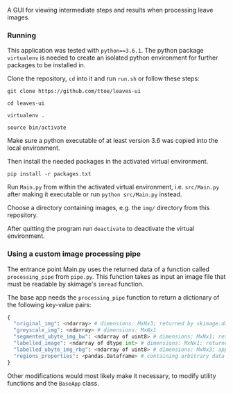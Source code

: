 A GUI for viewing intermediate steps and results when processing leave images.

### Running

This application was tested with `python==3.6.1`. The python package `virtualenv` is needed to create an isolated python environment for further packages to be installed in.

Clone the repository, `cd` into it and run `run.sh` or follow these steps:

```
git clone https://github.com/ttoe/leaves-ui

cd leaves-ui

virtualenv .

source bin/activate
```

Make sure a python executable of at least version 3.6 was copied into the local environment.

Then install the needed packages in the activated virtual environment.

```
pip install -r packages.txt
```

Run `Main.py` from within the activated virtual environment, i.e. `src/Main.py` after making it executable or run `python src/Main.py` instead.

Choose a directory containing images, e.g. the `img/` directory from this repository.

After quitting the program run `deactivate` to deactivate the virtual environment.

### Using a custom image processing pipe

The entrance point Main.py uses the returned data of a function called `processing_pipe` from `pipe.py`. This function takes as input an image file that must be readable by skimage's `imread` function.

The base app needs the `processing_pipe` function to return a dictionary of the following key-value pairs:

```python
{
  "original_img": <ndarray> # dimensions: MxNx3; returned by skimage.data.imread()
  "greyscale_img": <ndarray> # dimensions: MxNx1
  "segmented_ubyte_img_bw": <ndarray of uint8> # dimensions: MxNx1; returned by skimage.util.img_as_ubyte()
  "labelled_image": <ndarray of dtype int> # dimensions: MxNx1; returned by skimage.measure.label() 
  "labelled_ubyte_img_rbg": <ndarray of uint8> # dimensions: MxNx3; applying skimage.util.img_as_ubyte() to the combination of labelled_image with the original image using skimage.color.label2rgb() 
  "regions_properties": <pandas.Dataframe> # containing arbitrary data calculated and aggregated during image processing
}
```

Other modifications would most likely make it necessary, to modify utility functions and the `BaseApp` class.